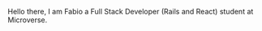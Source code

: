 <!-- ### Hi there 👋 -->

Hello there, I am Fabio a Full Stack Developer (Rails and React) student at Microverse.

<!--
GitHub: github.com/fbclh | Dribble: dribble.com/fbclh | LinkeIn: linkedin.com/fbclh | AngelList: angel.co/fbclh | Web: fbclh.tech

```javascript
const moreAboutMe = {
  linkedIn: 'linkedin.com/fbclh',
  dribble: 'dribble.com/fbclh',
  angelList: 'angel.co/fbclh',
  web: 'fbclh.tech'
};
```
-->





